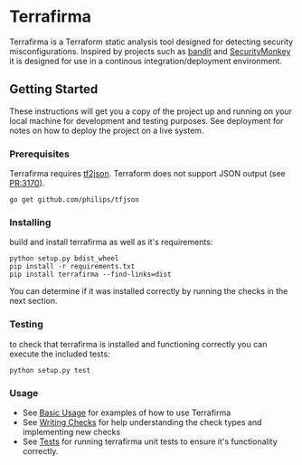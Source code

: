 # Terrafirma

Terrafirma is a Terraform static analysis tool designed for detecting security misconfigurations.  Inspired by projects such as [bandit](https://github.com/openstack/bandit) and [SecurityMonkey](https://github.com/Netflix/security_monkey) it is designed for use in a continous integration/deployment environment.

## Getting Started

These instructions will get you a copy of the project up and running on your local machine for development and testing purposes. See deployment for notes on how to deploy the project on a live system.

### Prerequisites

Terrafirma requires [tf2json](https://github.com/philips/tfjson).  Terraform does not support JSON output (see [PR:3170](https://github.com/hashicorp/terraform/pull/3170)). 

```
go get github.com/philips/tfjson
```

### Installing

build and install terrafirma as well as it's requirements:

```
python setup.py bdist_wheel
pip install -r requirements.txt
pip install terrafirma --find-links=dist
```

You can determine if it was installed correctly by running the checks in the next section.

### Testing

to check that terrafirma is installed and functioning correctly you can execute the included tests:

```
python setup.py test
```

### Usage
*   See [Basic Usage](docs/basic_usage.md) for examples of how to use Terrafirma
*   See [Writing Checks](docs/writing_checks.md) for help understanding the check types and implementing new checks
*   See [Tests](docs/tests.md) for running terrafirma unit tests to ensure it's functionality correctly.
